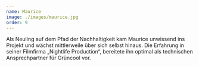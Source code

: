 ```yaml
---
name: Maurice
image: ./images/maurice.jpg
order: 9
---
```


Als Neuling auf dem Pfad der Nachhaltigkeit kam Maurice unwissend ins Projekt und wächst mittlerweile über sich selbst hinaus. Die Erfahrung in seiner Filmfirma „Nightlife Production“, bereitete ihn optimal als technischen Ansprechpartner für Grüncool vor.
